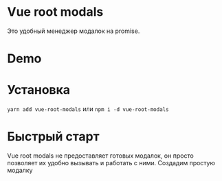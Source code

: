 # Vue root modals
Это удобный менеджер модалок на promise.

# Demo

# Установка
`yarn add vue-root-modals` или `npm i -d vue-root-modals`

# Быстрый старт
Vue root modals не предоставляет готовых модалок, он просто позволяет их удобно вызывать и работать с ними.
Создадим простую модалку
